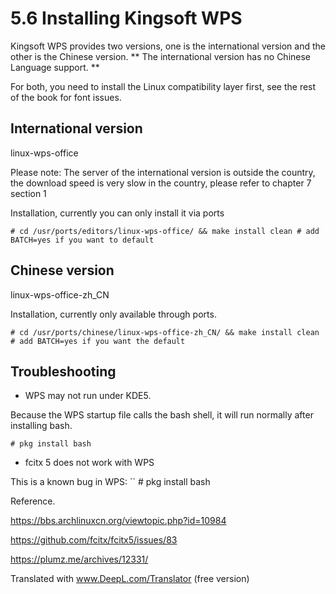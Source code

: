 # 5.6 Installing Kingsoft WPS


Kingsoft WPS provides two versions, one is the international version and the other is the Chinese version. ** The international version has no Chinese Language support. **

For both, you need to install the Linux compatibility layer first, see the rest of the book for font issues.


## International version

linux-wps-office

Please note: The server of the international version is outside the country, the download speed is very slow in the country, please refer to chapter 7 section 1

Installation, currently you can only install it via ports

```
# cd /usr/ports/editors/linux-wps-office/ && make install clean # add BATCH=yes if you want to default
```

## Chinese version

linux-wps-office-zh_CN

Installation, currently only available through ports.

```
# cd /usr/ports/chinese/linux-wps-office-zh_CN/ && make install clean # add BATCH=yes if you want the default
```

## Troubleshooting

 - WPS may not run under KDE5.

Because the WPS startup file calls the bash shell, it will run normally after installing bash.

```
# pkg install bash
```

- fcitx 5 does not work with WPS

This is a known bug in WPS: `` # pkg install bash

Reference.

<https://bbs.archlinuxcn.org/viewtopic.php?id=10984>

<https://github.com/fcitx/fcitx5/issues/83>

<https://plumz.me/archives/12331/>



Translated with www.DeepL.com/Translator (free version)